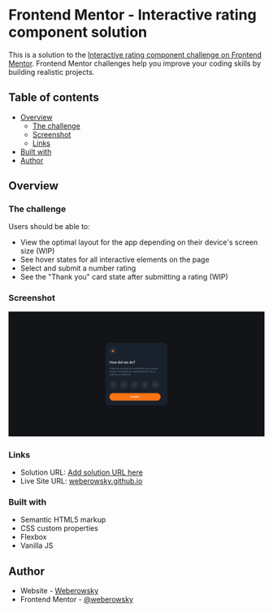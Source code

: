 # Frontend Mentor - Interactive rating component solution

This is a solution to the [Interactive rating component challenge on Frontend Mentor](https://www.frontendmentor.io/challenges/interactive-rating-component-koxpeBUmI). Frontend Mentor challenges help you improve your coding skills by building realistic projects. 

## Table of contents

- [Overview](#overview)
  - [The challenge](#the-challenge)
  - [Screenshot](#screenshot)
  - [Links](#links)
- [Built with](#built-with)
- [Author](#author)

## Overview

### The challenge

Users should be able to:

- View the optimal layout for the app depending on their device's screen size (WIP)
- See hover states for all interactive elements on the page
- Select and submit a number rating
- See the "Thank you" card state after submitting a rating (WIP)

### Screenshot

![](./screenshot.jpg)

### Links

- Solution URL: [Add solution URL here](https://your-solution-url.com)
- Live Site URL: [weberowsky.github.io](https://weberowsky.github.io/Interactive-Rating-Component/)

### Built with

- Semantic HTML5 markup
- CSS custom properties
- Flexbox
- Vanilla JS

## Author

- Website - [Weberowsky](https://weberowsky.space)
- Frontend Mentor - [@weberowsky](https://www.frontendmentor.io/profile/weberowsky)

